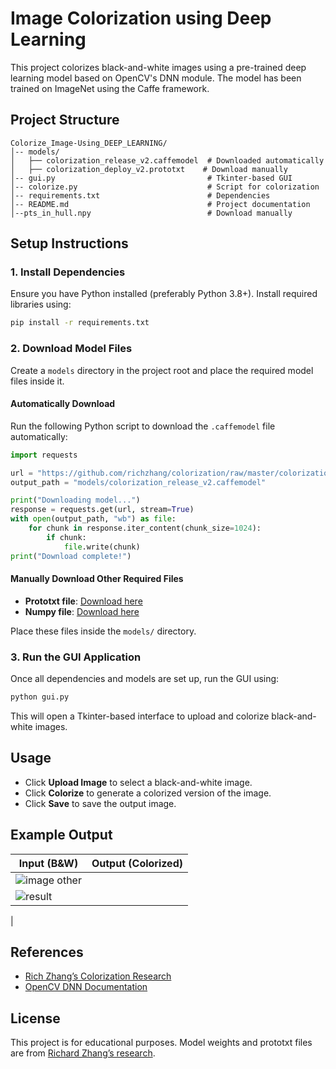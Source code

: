 # Image Colorization using Deep Learning

This project colorizes black-and-white images using a pre-trained deep learning model based on OpenCV's DNN module. The model has been trained on ImageNet using the Caffe framework.

## Project Structure

```
Colorize_Image-Using_DEEP_LEARNING/
│-- models/
│   ├── colorization_release_v2.caffemodel  # Downloaded automatically
│   ├── colorization_deploy_v2.prototxt    # Download manually
│-- gui.py                                  # Tkinter-based GUI
│-- colorize.py                             # Script for colorization
│-- requirements.txt                        # Dependencies
│-- README.md                               # Project documentation
│--pts_in_hull.npy                          # Download manually
```

## Setup Instructions

### 1. Install Dependencies

Ensure you have Python installed (preferably Python 3.8+). Install required libraries using:

```sh
pip install -r requirements.txt
```

### 2. Download Model Files

Create a `models` directory in the project root and place the required model files inside it.

#### **Automatically Download**

Run the following Python script to download the `.caffemodel` file automatically:

```python
import requests

url = "https://github.com/richzhang/colorization/raw/master/colorization/models/colorization_release_v2.caffemodel"
output_path = "models/colorization_release_v2.caffemodel"

print("Downloading model...")
response = requests.get(url, stream=True)
with open(output_path, "wb") as file:
    for chunk in response.iter_content(chunk_size=1024):
        if chunk:
            file.write(chunk)
print("Download complete!")
```

#### **Manually Download Other Required Files**

- **Prototxt file**: [Download here](https://github.com/richzhang/colorization/blob/master/colorization/models/colorization_deploy_v2.prototxt)
- **Numpy file**: [Download here](https://github.com/richzhang/colorization/blob/master/colorization/models/pts_in_hull.npy)

Place these files inside the `models/` directory.

### 3. Run the GUI Application

Once all dependencies and models are set up, run the GUI using:

```sh
python gui.py
```

This will open a Tkinter-based interface to upload and colorize black-and-white images.

## Usage

- Click **Upload Image** to select a black-and-white image.
- Click **Colorize** to generate a colorized version of the image.
- Click **Save** to save the output image.

## Example Output

| Input (B&W) | Output (Colorized) |
| ----------- | ------------------ |
|![image other](https://github.com/user-attachments/assets/b08167ea-cf1d-43ef-b5b2-8fb3bfc0b8e8)
|![result](https://github.com/user-attachments/assets/d99b0c1f-eba9-4cb0-9590-b0ae0a26d339)
|

## References

- [Rich Zhang’s Colorization Research](https://richzhang.github.io/colorization/)
- [OpenCV DNN Documentation](https://docs.opencv.org/master/d6/d0f/group__dnn.html)

## License

This project is for educational purposes. Model weights and prototxt files are from [Richard Zhang’s research](https://github.com/richzhang/colorization/).
